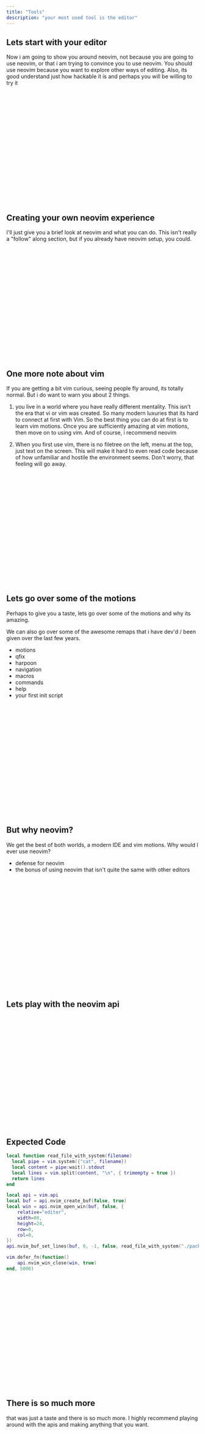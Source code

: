 ```yaml
---
title: "Tools"
description: "your most used tool is the editor"
---
```


## Lets start with your editor
Now i am going to show you around neovim, not because you are going to use
neovim, or that i am trying to convince you to use neovim.  You should use
neovim because you want to explore other ways of editing. Also, its good
understand just how hackable it is and perhaps you will be willing to try it

<br>
<br>
<br>
<br>
<br>
<br>
<br>
<br>
<br>
<br>
<br>
<br>
<br>
<br>
<br>
<br>
<br>

## Creating your own neovim experience
I'll just give you a brief look at neovim and what you can do.  This isn't
really a "follow" along section, but if you already have neovim setup, you
could.

<br>
<br>
<br>
<br>
<br>
<br>
<br>
<br>
<br>
<br>
<br>
<br>
<br>
<br>
<br>
<br>
<br>

## One more note about vim
If you are getting a bit vim curious, seeing people fly around, its totally
normal.  But i do want to warn you about 2 things.

1. you live in a world where you have really different mentality.  This isn't
   the era that vi or vim was created.  So many modern luxuries that its hard
   to connect at first with Vim.  So the best thing you can do at first is to
   learn vim motions.  Once you are sufficiently amazing at vim motions, then move
   on to using vim.  And of course, i recommend neovim

2. When you first use vim, there is no filetree on the left, menu at the top,
   just text on the screen.  This will make it hard to even read code because
   of how unfamiliar and hostile the environment seems.  Don't worry, that
   feeling will go away.

<br>
<br>
<br>
<br>
<br>
<br>
<br>
<br>
<br>
<br>
<br>
<br>
<br>
<br>
<br>
<br>
<br>

## Lets go over some of the motions
Perhaps to give you a taste, lets go over some of the motions and why its
amazing.

We can also go over some of the awesome remaps that i have dev'd / been given
over the last few years.

* motions
* qfix
* harpoon
* navigation
* macros
* commands
* help
* your first init script

<br>
<br>
<br>
<br>
<br>
<br>
<br>
<br>
<br>
<br>
<br>
<br>
<br>
<br>
<br>
<br>
<br>

## But why neovim?
We get the best of both worlds, a modern IDE and vim motions.  Why would I ever
use neovim?

* defense for neovim
* the bonus of using neovim that isn't quite the same with other editors

<br>
<br>
<br>
<br>
<br>
<br>
<br>
<br>
<br>
<br>
<br>
<br>
<br>
<br>
<br>
<br>
<br>

## Lets play with the neovim api

<br>
<br>
<br>
<br>
<br>
<br>
<br>
<br>
<br>
<br>
<br>
<br>
<br>
<br>
<br>
<br>
<br>

## Expected Code
```lua
local function read_file_with_system(filename)
  local pipe = vim.system({"cat", filename})
  local content = pipe:wait().stdout
  local lines = vim.split(content, "\n", { trimempty = true })
  return lines
end

local api = vim.api
local buf = api.nvim_create_buf(false, true)
local win = api.nvim_open_win(buf, false, {
    relative="editor",
    width=80,
    height=24,
    row=0,
    col=0,
})
api.nvim_buf_set_lines(buf, 0, -1, false, read_file_with_system("./package.json"))

vim.defer_fn(function()
    api.nvim_win_close(win, true)
end, 5000)
```

<br>
<br>
<br>
<br>
<br>
<br>
<br>
<br>
<br>
<br>
<br>
<br>
<br>
<br>
<br>
<br>
<br>

## There is so much more
that was just a taste and there is so much more.  I highly recommend playing
around with the apis and making anything that you want.

<br>
<br>
<br>
<br>
<br>
<br>
<br>
<br>
<br>
<br>
<br>
<br>
<br>
<br>
<br>
<br>
<br>

## A quick note about AI
One really nice thing about neovim is that the api is so well documented and
the surface area so well defined that you can often one shot exactly what you
need with neovim and chatgpt.

this isn't always the case, it still makes up stuff ~5% of the time, but its
close.

<br>
<br>
<br>
<br>
<br>
<br>
<br>
<br>
<br>
<br>
<br>
<br>
<br>
<br>
<br>
<br>
<br>

## VimBeGood

<br>
<br>
<br>
<br>
<br>
<br>
<br>
<br>
<br>
<br>
<br>
<br>
<br>
<br>
<br>
<br>
<br>

